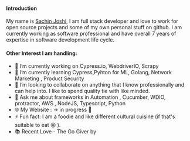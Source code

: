 
#### Introduction
My name is [Sachin Joshi](https://www.linkedin.com/in/sachin-s-joshi/), I am full stack developer and love to work for open source projects and some of my own personal stuff on github.
I am currently working as software professional and have overall 7 years of expertise in software development life cycle.

#### Other Interest I am handling: 

- 🔭 I’m currently working on Cypress.io, WebdriverIO, Scrapy
- 🌱 I’m currently learning Cypress,Pyhton for ML, Golang, Network Marketing , Product Security 
- 👯 I’m looking to collaborate on anything that I know professionally and can help into. I like to spend quality tie with like minded.
- 💬 Ask me about frameworks in Automation , Cucumber, WDIO, protractor, AWS , NodeJS, Typescript, Python
- :globe_with_meridians: My Website : -> in progress :construction: 
- ⚡ Fun fact: I am a foodie and like different cultural cuisine (if that's suitable to eat :stuck_out_tongue_winking_eye: ).
- :books: Recent Love - The Go Giver by 
